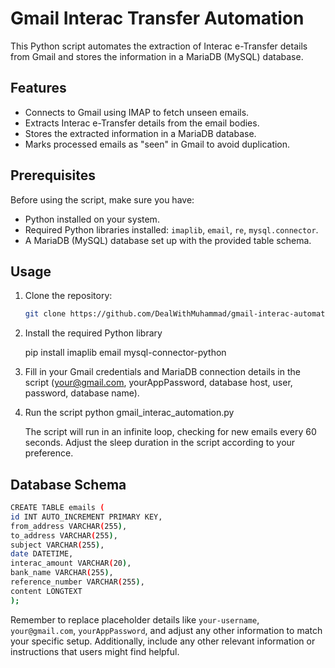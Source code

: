 ﻿# Gmail Interac Transfer Automation

This Python script automates the extraction of Interac e-Transfer details from Gmail and stores the information in a MariaDB (MySQL) database.

## Features

- Connects to Gmail using IMAP to fetch unseen emails.
- Extracts Interac e-Transfer details from the email bodies.
- Stores the extracted information in a MariaDB database.
- Marks processed emails as "seen" in Gmail to avoid duplication.

## Prerequisites

Before using the script, make sure you have:

- Python installed on your system.
- Required Python libraries installed: `imaplib`, `email`, `re`, `mysql.connector`.
- A MariaDB (MySQL) database set up with the provided table schema.

## Usage

1. Clone the repository:

   ```bash
   git clone https://github.com/DealWithMuhammad/gmail-interac-automation.git
   ```

2. Install the required Python library

   pip install imaplib email mysql-connector-python

3. Fill in your Gmail credentials and MariaDB connection details in the script (your@gmail.com, yourAppPassword, database host, user, password, database name).

4. Run the script
   python gmail_interac_automation.py

   The script will run in an infinite loop, checking for new emails every 60 seconds. Adjust the sleep duration in the script according to your preference.

## Database Schema
```bash
CREATE TABLE emails (
id INT AUTO_INCREMENT PRIMARY KEY,
from_address VARCHAR(255),
to_address VARCHAR(255),
subject VARCHAR(255),
date DATETIME,
interac_amount VARCHAR(20),
bank_name VARCHAR(255),
reference_number VARCHAR(255),
content LONGTEXT
);

 ```

Remember to replace placeholder details like `your-username`, `your@gmail.com`, `yourAppPassword`, and adjust any other information to match your specific setup. Additionally, include any other relevant information or instructions that users might find helpful.
